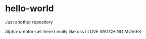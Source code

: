 # hello-world
Just another repository

Alpha-creator-cell here
I really like css
I LOVE WATCHING MOVIES
